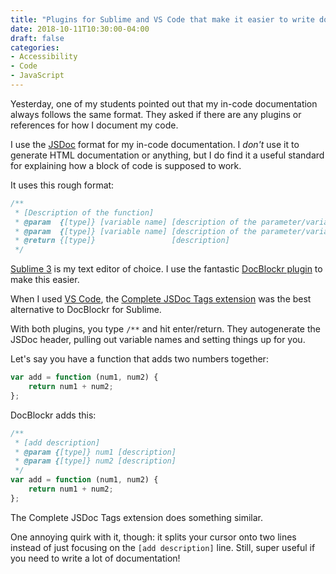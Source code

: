 ```yaml
---
title: "Plugins for Sublime and VS Code that make it easier to write documentation"
date: 2018-10-11T10:30:00-04:00
draft: false
categories:
- Accessibility
- Code
- JavaScript
---
```


Yesterday, one of my students pointed out that my in-code documentation always follows the same format. They asked if there are any plugins or references for how I document my code.

I use the [JSDoc](http://usejsdoc.org/) format for my in-code documentation. I *don't* use it to generate HTML documentation or anything, but I do find it a useful standard for explaining how a block of code is supposed to work.

It uses this rough format:

```js
/**
 * [Description of the function]
 * @param  {[type]} [variable name] [description of the parameter/variable]
 * @param  {[type]} [variable name] [description of the parameter/variable]
 * @return {[type]}                 [description]
 */
```

[Sublime 3](https://www.sublimetext.com/) is my text editor of choice. I use the fantastic [DocBlockr plugin](https://github.com/spadgos/sublime-jsdocs) to make this easier.

When I used [VS Code](https://code.visualstudio.com/), the [Complete JSDoc Tags extension](https://marketplace.visualstudio.com/items?itemName=HookyQR.JSDocTagComplete) was the best alternative to DocBlockr for Sublime.

With both plugins, you type `/**` and hit enter/return. They autogenerate the JSDoc header, pulling out variable names and setting things up for you.

Let's say you have a function that adds two numbers together:

```js
var add = function (num1, num2) {
    return num1 + num2;
};
```

DocBlockr adds this:

```js
/**
 * [add description]
 * @param {[type]} num1 [description]
 * @param {[type]} num2 [description]
 */
var add = function (num1, num2) {
    return num1 + num2;
};
```

The Complete JSDoc Tags extension does something similar.

One annoying quirk with it, though: it splits your cursor onto two lines instead of just focusing on the `[add description]` line. Still, super useful if you need to write a lot of documentation!